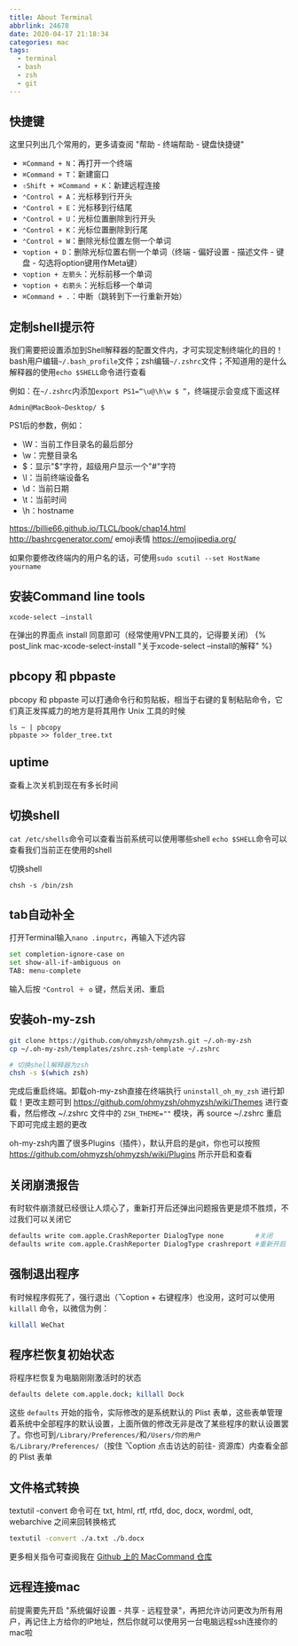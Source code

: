 ```yaml
---
title: About Terminal
abbrlink: 24678
date: 2020-04-17 21:18:34
categories: mac
tags:
  - terminal
  - bash
  - zsh
  - git
---
```


## 快捷键

这里只列出几个常用的，更多请查阅 "帮助 - 终端帮助 - 键盘快捷键"

- `⌘Command + N`：再打开一个终端
- `⌘Command + T`：新建窗口
- `⇧Shift + ⌘Command + K`：新建远程连接
- `⌃Control + A`：光标移到行开头
- `⌃Control + E`：光标移到行结尾
- `⌃Control + U`：光标位置删除到行开头
- `⌃Control + K`：光标位置删除到行尾
- `⌃Control + W`：删除光标位置左侧一个单词
- `⌥option + D`：删除光标位置右侧一个单词<span class="text-gray">（终端 - 偏好设置 - 描述文件 - 键盘 - 勾选将option键用作Meta键）</span>
- `⌥option + 左箭头`：光标前移一个单词
- `⌥option + 右箭头`：光标后移一个单词
- `⌘Command + .`：中断<span class="text-gray">（跳转到下一行重新开始）</span>
<!-- more -->

## 定制shell提示符

我们需要把设置添加到Shell解释器的配置文件内，才可实现定制终端化的目的！bash用户编辑`~/.bash_profile`文件；zsh编辑`~/.zshrc`文件；不知道用的是什么解释器的使用`echo $SHELL`命令进行查看

例如：在`~/.zshrc`内添加`export PS1=“\u@\h\w $ ”`，终端提示会变成下面这样
```
Admin@MacBook~Desktop/ $
```

PS1后的参数，例如：
- \W：当前工作目录名的最后部分
- \w：完整目录名
- \$：显示"$"字符，超级用户显示一个"#"字符
- \l：当前终端设备名
- \d：当前日期
- \t：当前时间
- \h：hostname

https://billie66.github.io/TLCL/book/chap14.html
http://bashrcgenerator.com/
emoji表情 https://emojipedia.org/

如果你要修改终端内的用户名的话，可使用`sudo scutil --set HostName yourname`

## 安装Command line tools

```
xcode-select –install
```

在弹出的界面点 install 同意即可<span class="text-gray">（经常使用VPN工具的，记得要关闭）</span>
{% post_link mac-xcode-select-install "关于xcode-select –install的解释" %}

## pbcopy 和 pbpaste

pbcopy 和 pbpaste 可以打通命令行和剪贴板，相当于右键的复制粘贴命令，它们真正发挥威力的地方是将其用作 Unix 工具的时候

```
ls ~ | pbcopy
pbpaste >> folder_tree.txt
```

## uptime

查看上次关机到现在有多长时间

## 切换shell

`cat /etc/shells`命令可以查看当前系统可以使用哪些shell
`echo $SHELL`命令可以查看我们当前正在使用的shell

切换shell
```
chsh -s /bin/zsh
```

## tab自动补全

打开Terminal输入`nano .inputrc`，再输入下述内容

```bash
set completion-ignore-case on
set show-all-if-ambiguous on
TAB: menu-complete
```

输入后按 `⌃Control ＋ o` 键，然后关闭、重启

## 安装oh-my-zsh

```bash
git clone https://github.com/ohmyzsh/ohmyzsh.git ~/.oh-my-zsh
cp ~/.oh-my-zsh/templates/zshrc.zsh-template ~/.zshrc

# 切换shell解释器为zsh
chsh -s $(which zsh)
```

完成后重启终端。卸载oh-my-zsh直接在终端执行 `uninstall_oh_my_zsh` 进行卸载！更改主题可到 https://github.com/ohmyzsh/ohmyzsh/wiki/Themes 进行查看，然后修改 ~/.zshrc 文件中的 `ZSH_THEME=""` 模块，再 source ~/.zshrc 重启下即可完成主题的更改

oh-my-zsh内置了很多Plugins（插件），默认开启的是git，你也可以按照 https://github.com/ohmyzsh/ohmyzsh/wiki/Plugins 所示开启和查看

## 关闭崩溃报告

有时软件崩溃就已经很让人烦心了，重新打开后还弹出问题报告更是烦不胜烦，不过我们可以关闭它

```bash
defaults write com.apple.CrashReporter DialogType none        #关闭
defaults write com.apple.CrashReporter DialogType crashreport #重新开启
```

## 强制退出程序

有时候程序假死了，强行退出<span class="text-gray">（⌥option + 右键程序）</span>也没用，这时可以使用 `killall` 命令，以微信为例：

```bash
killall WeChat
```

## 程序栏恢复初始状态

将程序栏恢复为电脑刚刚激活时的状态

```bash
defaults delete com.apple.dock; killall Dock
```

这些 `defaults` 开始的指令，实际修改的是系统默认的 Plist 表单，这些表单管理着系统中全部程序的默认设置，上面所做的修改无非是改了某些程序的默认设置罢了。你也可到`/Library/Preferences/`和`/Users/你的用户名/Library/Preferences/`<span class="text-gray">（按住 ⌥option 点击访达的前往- 资源库）</span>内查看全部的 Plist 表单

## 文件格式转换

textutil -convert 命令可在 txt, html, rtf, rtfd, doc, docx, wordml, odt, webarchive 之间来回转换格式

```bash
textutil -convert ./a.txt ./b.docx
```

更多相关指令可查阅我在 [Github 上的 MacCommand 仓库](https://github.com/qLzhu/macCommand)

## 远程连接mac

前提需要先开启 "系统偏好设置 - 共享 - 远程登录"，再把允许访问更改为所有用户，再记住上方给你的IP地址，然后你就可以使用另一台电脑远程ssh连接你的mac啦
